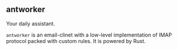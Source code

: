 ## antworker

Your daily assistant.


`antworker` is an email-clinet with a low-level implementation of IMAP protocol packed with custom rules. It is powered by Rust.
